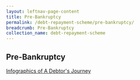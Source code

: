 ```yaml
---
layout: leftnav-page-content
title: Pre-Bankruptcy
permalink: /debt-repayment-scheme/pre-bankruptcy/
breadcrumb: Pre-Bankruptcy
collection_name: debt-repayment-scheme
---
```

Pre-Bankruptcy
---

[Infographics of A Debtor's Journey ](/files/ADebtorsJourney.pdf/) <br>
